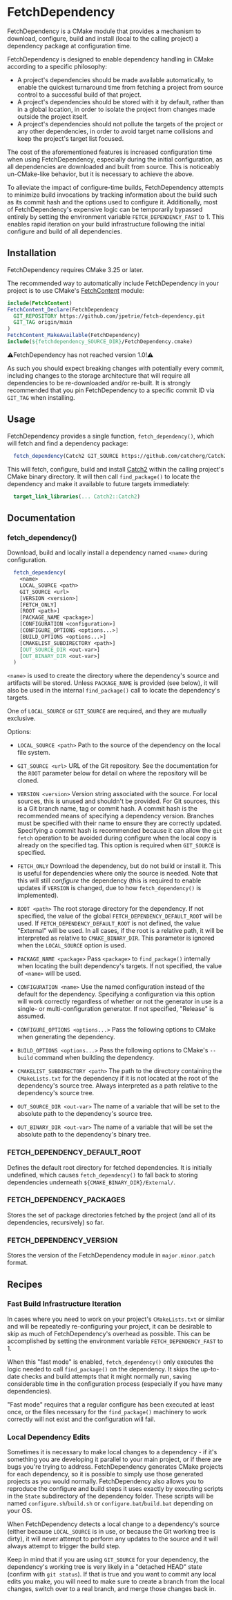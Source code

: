 # FetchDependency

FetchDependency is a CMake module that provides a mechanism to download, configure, build and install (local to the
calling project) a dependency package at configuration time.

FetchDependency is designed to enable dependency handling in CMake according to a specific philosophy:

 - A project's dependencies should be made available automatically, to enable the quickest turnaround time from fetching
   a project from source control to a successful build of that project.
 - A project's dependencies should be stored with it by default, rather than in a global location, in order to isolate
   the project from changes made outside the project itself.
 - A project's dependencies should not pollute the targets of the project or any other dependencies, in order to
   avoid target name collisions and keep the project's target list focused.

The cost of the aforementioned features is increased configuration time when using FetchDependency, especially during
the initial configuration, as all dependencies are downloaded and built from source. This is noticeably un-CMake-like
behavior, but it is necessary to achieve the above. 

To alleviate the impact of configure-time builds, FetchDependency attempts to minimize build invocations by tracking
information about the build such as its commit hash and the options used to configure it. Additionally, most of
FetchDependency's expensive logic can be temporarily bypassed entirely by setting the environment variable
`FETCH_DEPENDENCY_FAST` to 1. This enables rapid iteration on your build infrastructure following the initial configure
and build of all dependencies.

## Installation
FetchDependency requires CMake 3.25 or later.

The recommended way to automatically include FetchDependency in your project is to use CMake's
[FetchContent](https://cmake.org/cmake/help/latest/module/FetchContent.html) module:

```cmake
include(FetchContent)
FetchContent_Declare(FetchDependency
  GIT_REPOSITORY https://github.com/jpetrie/fetch-dependency.git
  GIT_TAG origin/main
)
FetchContent_MakeAvailable(FetchDependency)
include(${fetchdependency_SOURCE_DIR}/FetchDependency.cmake)
```

⚠️FetchDependency has not reached version 1.0!⚠️

As such you should expect breaking changes with potentially every commit, including changes to the storage architecture
that will require all dependencies to be re-downloaded and/or re-built. It is strongly recommended that you pin
FetchDependency to a specific commit ID via `GIT_TAG` when installing.

## Usage

FetchDependency provides a single function, `fetch_dependency()`, which will fetch and find a dependency package:

```cmake
  fetch_dependency(Catch2 GIT_SOURCE https://github.com/catchorg/Catch2.git VERSION v2.13.8)
```

This will fetch, configure, build and install [Catch2](https://github.com/catchorg/Catch2) within the calling project's
CMake binary directory. It will then call `find_package()` to locate the dependency and make it available to future
targets immediately:

```cmake
  target_link_libraries(... Catch2::Catch2)
```

## Documentation

### fetch_dependency()
Download, build and locally install a dependency named `<name>` during configuration.

```cmake
  fetch_dependency(
    <name>
    LOCAL_SOURCE <path>
    GIT_SOURCE <url>
    [VERSION <version>]
    [FETCH_ONLY]
    [ROOT <path>]
    [PACKAGE_NAME <package>]
    [CONFIGURATION <configuration>]
    [CONFIGURE_OPTIONS <options...>]
    [BUILD_OPTIONS <options...>]
    [CMAKELIST_SUBDIRECTORY <path>]
    [OUT_SOURCE_DIR <out-var>]
    [OUT_BINARY_DIR <out-var>]
  )
```

`<name>` is used to create the directory where the dependency's source and artifacts will be stored. Unless
`PACKAGE_NAME` is provided (see below), it will also be used in the internal `find_package()` call to locate the
dependency's targets.

One of `LOCAL_SOURCE` or `GIT_SOURCE` are required, and they are mutually exclusive.

Options:
- `LOCAL_SOURCE <path>` Path to the source of the dependency on the local file system.

- `GIT_SOURCE <url>` URL of the Git repository. See the documentation for the `ROOT` parameter below for detail on
  where the repository will be cloned.

- `VERSION <version>` Version string associated with the source. For local sources, this is unused and shouldn't be
   provided. For Git sources, this is a Git branch name, tag or commit hash. A commit hash is the recommended means of
   specifying a dependency version. Branches must be specified with their name to ensure they are correctly updated.
   Specifying a commit hash is recommended because it can allow the `git fetch` operation to be avoided during configure
   when the local copy is already on the specified tag. This option is required when `GIT_SOURCE` is specified.

- `FETCH_ONLY` Download the dependency, but do not build or install it. This is useful for dependencies where only the
   source is needed. Note that this will still _configure_ the dependency (this is required to enable updates if
   `VERSION` is changed, due to how `fetch_dependency()` is implemented).

- `ROOT <path>` The root storage directory for the dependency. If not specified, the value of the global
  `FETCH_DEPENDENCY_DEFAULT_ROOT` will be used. If `FETCH_DEPENDENCY_DEFAULT_ROOT` is not defined, the value "External"
  will be used. In all cases, if the root is a relative path, it will be interpreted as relative to `CMAKE_BINARY_DIR`.
  This parameter is ignored when the `LOCAL_SOURCE` option is used.

- `PACKAGE_NAME <package>` Pass `<package>` to `find_package()` internally when locating the built dependency's
   targets. If not specified, the value of `<name>` will be used.

- `CONFIGURATION <name>` Use the named configuration instead of the default for the dependency. Specifying a
   configuration via this option will work correctly regardless of whether or not the generator in use is a single-
   or multi-configuration generator. If not specified, "Release" is assumed.

- `CONFIGURE_OPTIONS <options...>` Pass the following options to CMake when generating the dependency.

- `BUILD_OPTIONS <options...>` Pass the following options to CMake's `--build` command when building the dependency.

- `CMAKELIST_SUBDIRECTORY <path>` The path to the directory containing the `CMakeLists.txt` for the dependency if it
   is not located at the root of the dependency's source tree. Always interpreted as a path relative to the dependency's
   source tree.

- `OUT_SOURCE_DIR <out-var>` The name of a variable that will be set to the absolute path to the dependency's source
  tree.

- `OUT_BINARY_DIR <out-var>` The name of a variable that will be set the absolute path to the dependency's binary tree.

### FETCH_DEPENDENCY_DEFAULT_ROOT
Defines the default root directory for fetched dependencies. It is initially undefined, which causes
`fetch_dependency()` to fall back to storing dependencies underneath `${CMAKE_BINARY_DIR}/External/`. 

### FETCH_DEPENDENCY_PACKAGES
Stores the set of package directories fetched by the project (and all of its dependencies, recursively) so far.

### FETCH_DEPENDENCY_VERSION
Stores the version of the FetchDependency module in `major.minor.patch` format.

## Recipes
### Fast Build Infrastructure Iteration
In cases where you need to work on your project's `CMakeLists.txt` or similar and will be repeatedly re-configuring your
project, it can be desirable to skip as much of FetchDependency's overhead as possible. This can be accomplished by
setting the environment variable `FETCH_DEPENDENCY_FAST` to 1.

When this "fast mode" is enabled, `fetch_dependency()` only executes the logic needed to call `find_package()` on the
dependency. It skips the up-to-date checks and build attempts that it might normally run, saving considerable time in
the configuration process (especially if you have many dependencies).

"Fast mode" requires that a regular configure has been executed at least once, or the files necessary for the
`find_package()` machinery to work correctly will not exist and the configuration will fail.

### Local Dependency Edits
Sometimes it is necessary to make local changes to a dependency - if it's something you are developing it parallel to
your main project, or if there are bugs you're trying to address. FetchDependency generates CMake projects for each
dependency, so it is possible to simply use those generated projects as you would normally. FetchDependency also allows
you to reproduce the configure and build steps it uses exactly by executing scripts in the `State` subdirectory of the
dependency folder. These scripts will be named `configure.sh`/`build.sh` or `configure.bat`/`build.bat` depending on
your OS. 

When FetchDependency detects a local change to a dependency's source (either because `LOCAL_SOURCE` is in use, or
because the Git working tree is dirty), it will never attempt to perform any updates to the source and it will always
attempt to trigger the build step. 

Keep in mind that if you are using `GIT_SOURCE` for your dependency, the dependency's working tree is very likely in a
"detached HEAD" state (confirm with `git status`). If that is true and you want to commit any local edits you make, you
will need to make sure to create a branch from the local changes, switch over to a real branch, and merge those changes
back in.


